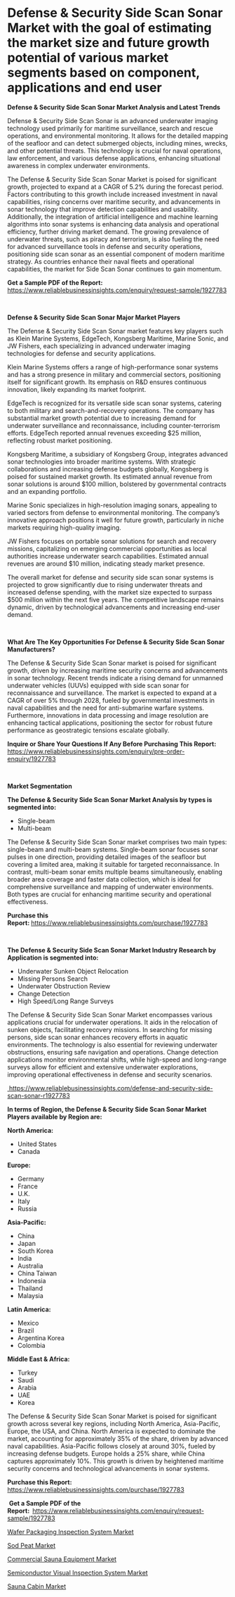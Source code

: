<p><h1>Defense & Security Side Scan Sonar Market with the goal of estimating the market size and future growth potential of various market segments based on component, applications and end user</h1></p><p><strong>Defense & Security Side Scan Sonar Market Analysis and Latest Trends</strong></p>
<p><p>Defense & Security Side Scan Sonar is an advanced underwater imaging technology used primarily for maritime surveillance, search and rescue operations, and environmental monitoring. It allows for the detailed mapping of the seafloor and can detect submerged objects, including mines, wrecks, and other potential threats. This technology is crucial for naval operations, law enforcement, and various defense applications, enhancing situational awareness in complex underwater environments.</p><p>The Defense & Security Side Scan Sonar Market is poised for significant growth, projected to expand at a CAGR of 5.2% during the forecast period. Factors contributing to this growth include increased investment in naval capabilities, rising concerns over maritime security, and advancements in sonar technology that improve detection capabilities and usability. Additionally, the integration of artificial intelligence and machine learning algorithms into sonar systems is enhancing data analysis and operational efficiency, further driving market demand. The growing prevalence of underwater threats, such as piracy and terrorism, is also fueling the need for advanced surveillance tools in defense and security operations, positioning side scan sonar as an essential component of modern maritime strategy. As countries enhance their naval fleets and operational capabilities, the market for Side Scan Sonar continues to gain momentum.</p></p>
<p><strong>Get a Sample PDF of the Report:&nbsp;</strong> <a href="https://www.reliablebusinessinsights.com/enquiry/request-sample/1927783?utm_campaign=84&utm_medium=2&utm_source=Github&utm_content=ia&utm_term=28032025&utm_id=defense-security-side-scan-sonar">https://www.reliablebusinessinsights.com/enquiry/request-sample/1927783</a></p>
<p>&nbsp;</p>
<p><strong>Defense & Security Side Scan Sonar Major Market Players</strong></p>
<p><p>The Defense & Security Side Scan Sonar market features key players such as Klein Marine Systems, EdgeTech, Kongsberg Maritime, Marine Sonic, and JW Fishers, each specializing in advanced underwater imaging technologies for defense and security applications.</p><p>Klein Marine Systems offers a range of high-performance sonar systems and has a strong presence in military and commercial sectors, positioning itself for significant growth. Its emphasis on R&D ensures continuous innovation, likely expanding its market footprint.</p><p>EdgeTech is recognized for its versatile side scan sonar systems, catering to both military and search-and-recovery operations. The company has substantial market growth potential due to increasing demand for underwater surveillance and reconnaissance, including counter-terrorism efforts. EdgeTech reported annual revenues exceeding $25 million, reflecting robust market positioning.</p><p>Kongsberg Maritime, a subsidiary of Kongsberg Group, integrates advanced sonar technologies into broader maritime systems. With strategic collaborations and increasing defense budgets globally, Kongsberg is poised for sustained market growth. Its estimated annual revenue from sonar solutions is around $100 million, bolstered by governmental contracts and an expanding portfolio.</p><p>Marine Sonic specializes in high-resolution imaging sonars, appealing to varied sectors from defense to environmental monitoring. The company’s innovative approach positions it well for future growth, particularly in niche markets requiring high-quality imaging.</p><p>JW Fishers focuses on portable sonar solutions for search and recovery missions, capitalizing on emerging commercial opportunities as local authorities increase underwater search capabilities. Estimated annual revenues are around $10 million, indicating steady market presence.</p><p>The overall market for defense and security side scan sonar systems is projected to grow significantly due to rising underwater threats and increased defense spending, with the market size expected to surpass $500 million within the next five years. The competitive landscape remains dynamic, driven by technological advancements and increasing end-user demand.</p></p>
<p>&nbsp;</p>
<p><strong>What Are The Key Opportunities For Defense & Security Side Scan Sonar Manufacturers?</strong></p>
<p><p>The Defense & Security Side Scan Sonar market is poised for significant growth, driven by increasing maritime security concerns and advancements in sonar technology. Recent trends indicate a rising demand for unmanned underwater vehicles (UUVs) equipped with side scan sonar for reconnaissance and surveillance. The market is expected to expand at a CAGR of over 5% through 2028, fueled by governmental investments in naval capabilities and the need for anti-submarine warfare systems. Furthermore, innovations in data processing and image resolution are enhancing tactical applications, positioning the sector for robust future performance as geostrategic tensions escalate globally.</p></p>
<p><strong>Inquire or Share Your Questions If Any Before Purchasing This Report:</strong> <a href="https://www.reliablebusinessinsights.com/enquiry/pre-order-enquiry/1927783?utm_campaign=84&utm_medium=2&utm_source=Github&utm_content=ia&utm_term=28032025&utm_id=defense-security-side-scan-sonar">https://www.reliablebusinessinsights.com/enquiry/pre-order-enquiry/1927783</a></p>
<p>&nbsp;</p>
<p><strong>Market Segmentation</strong></p>
<p><strong>The Defense & Security Side Scan Sonar Market Analysis by types is segmented into:</strong></p>
<p><ul><li>Single-beam</li><li>Multi-beam</li></ul></p>
<p><p>The Defense & Security Side Scan Sonar market comprises two main types: single-beam and multi-beam systems. Single-beam sonar focuses sonar pulses in one direction, providing detailed images of the seafloor but covering a limited area, making it suitable for targeted reconnaissance. In contrast, multi-beam sonar emits multiple beams simultaneously, enabling broader area coverage and faster data collection, which is ideal for comprehensive surveillance and mapping of underwater environments. Both types are crucial for enhancing maritime security and operational effectiveness.</p></p>
<p><strong>Purchase this Report:&nbsp;</strong><a href="https://www.reliablebusinessinsights.com/purchase/1927783?utm_campaign=84&utm_medium=2&utm_source=Github&utm_content=ia&utm_term=28032025&utm_id=defense-security-side-scan-sonar">https://www.reliablebusinessinsights.com/purchase/1927783</a></p>
<p>&nbsp;</p>
<p><strong>The Defense & Security Side Scan Sonar Market Industry Research by Application is segmented into:</strong></p>
<p><ul><li>Underwater Sunken Object Relocation</li><li>Missing Persons Search</li><li>Underwater Obstruction Review</li><li>Change Detection</li><li>High Speed/Long Range Surveys</li></ul></p>
<p><p>The Defense & Security Side Scan Sonar Market encompasses various applications crucial for underwater operations. It aids in the relocation of sunken objects, facilitating recovery missions. In searching for missing persons, side scan sonar enhances recovery efforts in aquatic environments. The technology is also essential for reviewing underwater obstructions, ensuring safe navigation and operations. Change detection applications monitor environmental shifts, while high-speed and long-range surveys allow for efficient and extensive underwater explorations, improving operational effectiveness in defense and security scenarios.</p></p>
<p><a href="https://www.reliablebusinessinsights.com/defense-and-security-side-scan-sonar-r1927783?utm_campaign=84&utm_medium=2&utm_source=Github&utm_content=ia&utm_term=28032025&utm_id=defense-security-side-scan-sonar">&nbsp;https://www.reliablebusinessinsights.com/defense-and-security-side-scan-sonar-r1927783</a></p>
<p><strong>In terms of Region, the Defense & Security Side Scan Sonar Market Players available by Region are:</strong></p>
<p>
    <p> <strong> North America: </strong>
        <ul>
            <li>United States</li>
            <li>Canada</li>
        </ul>
        </p> 
    <p> <strong> Europe: </strong>
        <ul>
            <li>Germany</li>
            <li>France</li>
            <li>U.K.</li>
            <li>Italy</li>
            <li>Russia</li>
        </ul>
        </p> 
    <p> <strong> Asia-Pacific: </strong>
        <ul>
            <li>China</li>
            <li>Japan</li>
            <li>South Korea</li>
            <li>India</li>
            <li>Australia</li>
            <li>China Taiwan</li>
            <li>Indonesia</li>
            <li>Thailand</li>
            <li>Malaysia</li>
        </ul>
        </p> 
    <p> <strong> Latin America: </strong>
        <ul>
            <li>Mexico</li>
            <li>Brazil</li>
            <li>Argentina Korea</li>
            <li>Colombia</li>
        </ul>
        </p> 
    <p> <strong> Middle East & Africa: </strong>
        <ul>
            <li>Turkey</li>
            <li>Saudi</li>
            <li>Arabia</li>
            <li>UAE</li>
            <li>Korea</li>
        </ul>
    </p>
    </p>
<p><p>The Defense & Security Side Scan Sonar Market is poised for significant growth across several key regions, including North America, Asia-Pacific, Europe, the USA, and China. North America is expected to dominate the market, accounting for approximately 35% of the share, driven by advanced naval capabilities. Asia-Pacific follows closely at around 30%, fueled by increasing defense budgets. Europe holds a 25% share, while China captures approximately 10%. This growth is driven by heightened maritime security concerns and technological advancements in sonar systems.</p></p>
<p><strong>Purchase this Report: </strong><a href="https://www.reliablebusinessinsights.com/purchase/1927783?utm_campaign=84&utm_medium=2&utm_source=Github&utm_content=ia&utm_term=28032025&utm_id=defense-security-side-scan-sonar">https://www.reliablebusinessinsights.com/purchase/1927783</a></p>
<p>&nbsp;<strong>Get a Sample PDF of the Report:&nbsp;&nbsp;</strong><a href="https://www.reliablebusinessinsights.com/enquiry/request-sample/1927783?utm_campaign=84&utm_medium=2&utm_source=Github&utm_content=ia&utm_term=28032025&utm_id=defense-security-side-scan-sonar">https://www.reliablebusinessinsights.com/enquiry/request-sample/1927783</a></p>
<p><strong></strong></p>
<p><p><a href="https://github.com/vandelmanize/Market-Research-Report-List-1/blob/main/wafer-packaging-inspection-system-market.md?utm_campaign=84&utm_medium=2&utm_source=Github&utm_content=ia&utm_term=28032025&utm_id=defense-security-side-scan-sonar">Wafer Packaging Inspection System Market</a></p><p><a href="https://github.com/sentoljinqiu/Market-Research-Report-List-1/blob/main/sod-peat-market.md?utm_campaign=84&utm_medium=2&utm_source=Github&utm_content=ia&utm_term=28032025&utm_id=defense-security-side-scan-sonar">Sod Peat Market</a></p><p><a href="https://github.com/gilerzelko7a/Market-Research-Report-List-1/blob/main/commercial-sauna-equipment-market.md?utm_campaign=84&utm_medium=2&utm_source=Github&utm_content=ia&utm_term=28032025&utm_id=defense-security-side-scan-sonar">Commercial Sauna Equipment Market</a></p><p><a href="https://github.com/saribuissawi/Market-Research-Report-List-1/blob/main/semiconductor-visual-inspection-system-market.md?utm_campaign=84&utm_medium=2&utm_source=Github&utm_content=ia&utm_term=28032025&utm_id=defense-security-side-scan-sonar">Semiconductor Visual Inspection System Market</a></p><p><a href="https://github.com/kecixayaab/Market-Research-Report-List-1/blob/main/sauna-cabin-market.md?utm_campaign=84&utm_medium=2&utm_source=Github&utm_content=ia&utm_term=28032025&utm_id=defense-security-side-scan-sonar">Sauna Cabin Market</a></p></p>